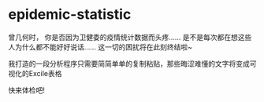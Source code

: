 # epidemic-statistic
曾几何时，
你是否因为卫健委的疫情统计数据而头疼……
是不是每次都在想这些人为什么都不能好好说话……
这一切的困扰将在此刻终结啦~

我打造的一段分析程序只需要简简单单的复制粘贴，那些晦涩难懂的文字将变成可视化的Excile表格

快来体检吧!
